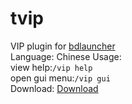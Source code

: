 # tvip
VIP plugin for [bdlauncher](https://github.com/Sysca11/bdlauncher)  
Language: Chinese
Usage:   
view help:`/vip help`  
open gui menu:`/vip gui`  
Download: [Download](https://github.com/thirteenc13/bdlauncher-vip/raw/master/vip.so)  